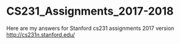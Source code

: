 # CS231_Assignments_2017-2018
Here are my answers for Stanford cs231 assignments 2017 version http://cs231n.stanford.edu/
